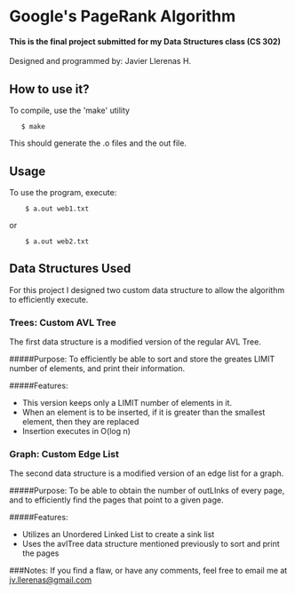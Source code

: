 # Google's PageRank Algorithm
#### This is the final project submitted for my Data Structures class (CS 302)
Designed and programmed by: Javier Llerenas H.

## How to use it?
To compile, use the 'make' utility
```
   $ make
```
This should generate the .o files and the out file.

## Usage
To use the program, execute:
```
    $ a.out web1.txt
```
or
```
    $ a.out web2.txt
```

## Data Structures Used
For this project I designed two custom data structure to allow the algorithm to efficiently execute.

### Trees: Custom AVL Tree
The first data structure is a modified version of the regular AVL Tree.

#####Purpose:
To efficiently be able to sort and store the greates LIMIT number of elements, and print their information.

#####Features:
- This version keeps only a LIMIT number of elements in it.
- When an element is to be inserted, if it is greater than the smallest element, then they are replaced
- Insertion executes in  O(log n)


### Graph: Custom Edge List
The second data structure is a modified version of an edge list for a graph.

#####Purpose:
To be able to obtain the number of outLInks of every page, and to efficiently find the pages that point to a given page.

#####Features:
- Utilizes an Unordered Linked List to create a sink list
- Uses the avlTree data structure mentioned previously to sort and print the pages

###Notes:
If you find a flaw, or have any comments, feel free to email me at jv.llerenas@gmail.com